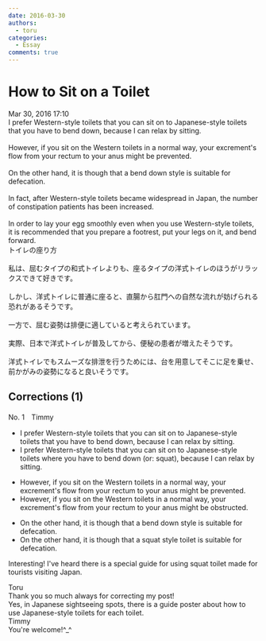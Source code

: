 ```yaml
---
date: 2016-03-30
authors:
  - toru
categories:
  - Essay
comments: true
---
```


# How to Sit on a Toilet
<div class="date">Mar 30, 2016 17:10</div>
<div id="post"><div id="body_show_ori">
I prefer Western-style toilets that you can sit on to Japanese-style toilets that you have to bend down, because I can relax by sitting.<br/><br/>However, if you sit on the Western toilets in a normal way, your excrement's flow from your rectum to your anus might be prevented.<br/><br/>On the other hand, it is though that a bend down style is suitable for defecation.<br/><br/>In fact, after Western-style toilets became widespread in Japan, the number of constipation patients has been increased.<br/><br/>In order to lay your egg smoothly even when you use Western-style toilets, it is recommended that you prepare a footrest, put your legs on it, and bend forward.
</div></div>

<!-- more -->

<div id="post_ja"><div id="body_show_mo">
トイレの座り方<br/><br/>私は、屈むタイプの和式トイレよりも、座るタイプの洋式トイレのほうがリラックスできて好きです。<br/><br/>しかし、洋式トイレに普通に座ると、直腸から肛門への自然な流れが妨げられる恐れがあるそうです。<br/><br/>一方で、屈む姿勢は排便に適していると考えられています。<br/><br/>実際、日本で洋式トイレが普及してから、便秘の患者が増えたそうです。<br/><br/>洋式トイレでもスムーズな排泄を行うためには、台を用意してそこに足を乗せ、前かがみの姿勢になると良いそうです。
</div></div>

## Corrections (1)
<div id="block"><div class="first_name"> No. 1　<span class="just_name">Timmy</span></div><div id="block2">
<ul class="correction_field">
<li class="incorrect">I prefer Western-style toilets that you can sit on to Japanese-style toilets that you have to bend down, because I can relax by sitting.</li>
<li class="corrected correct">
I prefer Western-style toilets that you can sit on to Japanese-style toilets <span class="f_blue">where</span> you have to bend down (or: <span class="f_blue">squat</span>), because I can relax by sitting.
</li>
</ul>
<ul class="correction_field">
<li class="incorrect">However, if you sit on the Western toilets in a normal way, your excrement's flow from your rectum to your anus might be prevented.</li>
<li class="corrected correct">
However, if you sit on the Western toilets in a normal way, your excrement's flow from your rectum to your anus might be <span class="f_blue">obstructed</span>.
</li>
</ul>
<ul class="correction_field">
<li class="incorrect">On the other hand, it is though that a bend down style is suitable for defecation.</li>
<li class="corrected correct">
On the other hand, it is though that a <span class="f_blue">squat </span>style <span class="f_blue">toilet</span> is suitable for defecation.
</li>
</ul>
<p class="comment_small">
 Interesting! I've heard there is a special guide for using squat toilet made for tourists visiting Japan.
</p>

</div><div class="name"><span class="just_name">Toru</span><br>
Thank you so much always for correcting my post!<br/>Yes, in Japanese sightseeing spots, there is a guide poster about how to use Japanese-style toilets for each toilet.
</div>
<div class="name"><span class="just_name">Timmy</span><br>
You're welcome!^_^
</div>
</div>
